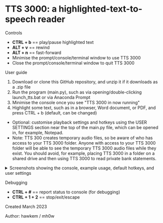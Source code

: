 # TTS 3000: a highlighted-text-to-speech reader

Controls
- **CTRL + b** == play/pause highlighted text
- **ALT  + v** == rewind
- **ALT  + n** == fast-forward
- Minimise the prompt/console/terminal window to use TTS 3000
- Close the prompt/console/terminal window to quit TTS 3000

User guide
1) Download or clone this GitHub repository, and unzip it if it downloads as a .zip file
2) Run the program (main.py), such as via opening/double-clicking launch_tts.bat or via Anaconda Prompt
3) Minimise the console once you see "TTS 3000 in now running"
4) Highlight some text, such as in a browser, Word document, or PDF, and press CTRL + b (default, can be changed)
- Optional: customise playback settings and hotkeys using the USER SETTINGS section near the top of the main.py file, which can be opened in, for example, Notepad.
- Note: TTS 300 creates temporary audio files, so be aware of who has access to your TTS 3000 folder. Anyone with access to your TTS 3000 folder will be able to see the temporary TTS 3000 audio files while they exist. You should avoid, for example, placing TTS 3000 in a folder on a shared drive and then using TTS 3000 to read private bank statements.

<details>
    <summary>Screenshots showing the console, example usage, default hotkeys, and user settings</summary>

![image](https://user-images.githubusercontent.com/82766547/227897143-dede1e3a-16f4-415c-9c2a-96c5b45bf780.png)
![image](https://user-images.githubusercontent.com/82766547/227896657-ac0837aa-e7d1-443e-81e2-a11afda6d13e.png)
![image](https://user-images.githubusercontent.com/82766547/227907400-47e52885-2919-4843-8400-a561f884d9e3.png)
![image](https://user-images.githubusercontent.com/82766547/227912292-cbe89f0a-e694-4d3e-8ac1-5fb5bd15c76f.png)
</details>

Debugging
- **CTRL + #** == report status to console (for debugging)
- **CTRL + 1 + 2** == stop/exit/escape

Created March 2023

Author: hawkem / mh0w
